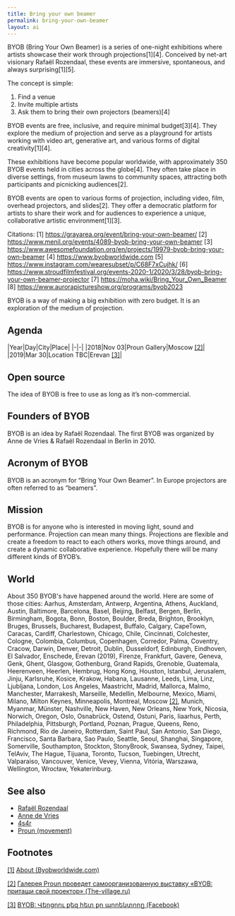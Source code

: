 ```yaml
---
title: Bring your own beamer
permalink: bring-your-own-beamer
layout: ai
---
```


BYOB (Bring Your Own Beamer) is a series of one-night exhibitions where artists showcase their work through projections[1][4]. Conceived by net-art visionary Rafaël Rozendaal, these events are immersive, spontaneous, and always surprising[1][5].

The concept is simple:
1. Find a venue
2. Invite multiple artists
3. Ask them to bring their own projectors (beamers)[4]

BYOB events are free, inclusive, and require minimal budget[3][4]. They explore the medium of projection and serve as a playground for artists working with video art, generative art, and various forms of digital creativity[1][4].

These exhibitions have become popular worldwide, with approximately 350 BYOB events held in cities across the globe[4]. They often take place in diverse settings, from museum lawns to community spaces, attracting both participants and picnicking audiences[2].

BYOB events are open to various forms of projection, including video, film, overhead projectors, and slides[2]. They offer a democratic platform for artists to share their work and for audiences to experience a unique, collaborative artistic environment[1][3].

Citations:
[1] https://grayarea.org/event/bring-your-own-beamer/
[2] https://www.menil.org/events/4089-byob-bring-your-own-beamer
[3] https://www.awesomefoundation.org/en/projects/19979-byob-bring-your-own-beamer
[4] https://www.byobworldwide.com
[5] https://www.instagram.com/wearesubset/p/C68F7xCujhk/
[6] https://www.stroudfilmfestival.org/events-2020-1/2020/3/28/byob-bring-your-own-beamer-projector
[7] https://moha.wiki/Bring_Your_Own_Beamer
[8] https://www.aurorapictureshow.org/programs/byob2023

BYOB is a way of making a big exhibition with zero budget. It is an exploration of the medium of projection.

## Agenda

|Year|Day|City|Place|
|-|-|
|2018|Nov 03|Proun Gallery|Moscow <span id="a2">[\[2\]](#f2)</span>|
|2019|Mar 30|Location TBC|Erevan <span id="a3">[\[3\]](#f3)</span>|

## Open source

The idea of BYOB is free to use as long as it’s non-commercial.

## Founders of BYOB

BYOB is an idea by Rafaël Rozendaal.
The first BYOB was organized by Anne de Vries & Rafaël Rozendaal in Berlin in 2010.

## Acronym of BYOB

BYOB is an acronym for “Bring Your Own Beamer”. In Europe projectors are often referred to as “beamers”.

## Mission

BYOB is for anyone who is interested in moving light, sound and performance. Projection can mean many things. Projections are flexible and create a freedom to react to each others works, move things around, and create a dynamic collaborative experience. Hopefully there will be many different kinds of BYOB’s.

## World

About 350 BYOB's have happened around the world.
Here are some of those cities: Aarhus, Amsterdam, Antwerp, Argentina, Athens, Auckland, Austin, Baltimore, Barcelona, Basel, Beijing, Belfast, Bergen, Berlin, Birmingham, Bogota, Bonn, Boston, Boulder, Breda, Brighton, Brooklyn, Bruges, Brussels, Bucharest, Budapest, Buffalo, Calgary, CapeTown, Caracas, Cardiff, Charlestown, Chicago, Chile, Cincinnati, Colchester, Cologne, Colombia, Columbus, Copenhagen, Corredor, Palma, Coventry, Cracow, Darwin, Denver, Detroit, Dublin, Dusseldorf, Edinburgh, Eindhoven, El Salvador, Enschede, Erevan (2019), Firenze, Frankfurt, Gavere, Geneva, Genk, Ghent, Glasgow, Gothenburg, Grand Rapids, Grenoble, Guatemala, Heerenveen, Heerlen, Hembrug, Hong Kong, Houston, Istanbul, Jerusalem, Jinju, Karlsruhe, Kosice, Krakow, Habana, Lausanne, Leeds, Lima, Linz, Ljubljana, London, Los Angeles, Maastricht, Madrid, Mallorca, Malmo, Manchester, Marrakesh, Marseille, Medellin, Melbourne, Mexico, Miami, Milano, Milton Keynes, Minneapolis, Montreal, Moscow <span id="a2">[\[2\]](#f2)</span>, Munich, Myanmar, Münster, Nashville, New Haven, New Orleans, New York, Nicosia, Norwich, Oregon, Oslo, Osnabrück, Ostend, Ostuni, Paris, Iiaarhus, Perth, Philadelphia, Pittsburgh, Portland, Poznan, Prague, Queens, Reno, Richmond, Rio de Janeiro, Rotterdam, Saint Paul, San Antonio, San Diego, Francisco, Santa Barbara, Sao Paulo, Seattle, Seoul, Shanghai, Singapore, Somerville, Southampton, Stockton, StonyBrook, Swansea, Sydney, Taipei, TelAviv, The Hague, Tijuana, Toronto, Tucson, Tuebingen, Utrecht, Valparaiso, Vancouver, Venice, Vevey, Vienna, Vitória, Warszawa, Wellington, Wrocław, Yekaterinburg.

## See also

+ [Rafaël Rozendaal](rozendaal-rafael)
+ [Anne de Vries](vries-anne-de)
+ [4s4r](4s4r)
+ [Proun (movement)](proun-movement)

## Footnotes

[[1]](#a1) <span id="f1"></span> [About (Byobworldwide.com)](http://www.byobworldwide.com/)

[[2]](#a2) <span id="f2"></span> [Галерея Proun проведет самоорганизованную выставку «BYOB: притащи свой проектор» (The-village.ru)](https://www.the-village.ru/village/weekend/wknd-news/330561-bring-your-own-beamer)

[[3]](#a3) <span id="f3"></span> [BYOB: Վերցրու քեզ հետ քո պրոեկտորը (Facebook)](https://www.facebook.com/events/407497263159934/)

